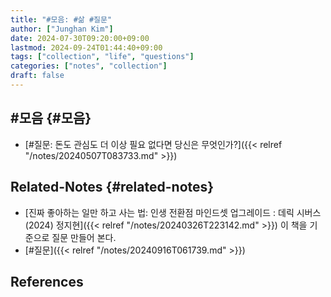 ```yaml
---
title: "#모음: #삶 #질문"
author: ["Junghan Kim"]
date: 2024-07-30T09:20:00+09:00
lastmod: 2024-09-24T01:44:40+09:00
tags: ["collection", "life", "questions"]
categories: ["notes", "collection"]
draft: false
---
```


## #모음 {#모음}

-   [#질문: 돈도 관심도 더 이상 필요 없다면 당신은 무엇인가?]({{< relref "/notes/20240507T083733.md" >}})


## Related-Notes {#related-notes}

-   [진짜 좋아하는 일만 하고 사는 법: 인생 전환점 마인드셋 업그레이드 : 데릭 시버스 (2024) 정지현]({{< relref "/notes/20240326T223142.md" >}}) 이 책을 기준으로 질문 만들어 본다.
-   [#질문]({{< relref "/notes/20240916T061739.md" >}})

## References

<style>.csl-entry{text-indent: -1.5em; margin-left: 1.5em;}</style><div class="csl-bib-body">
</div>
